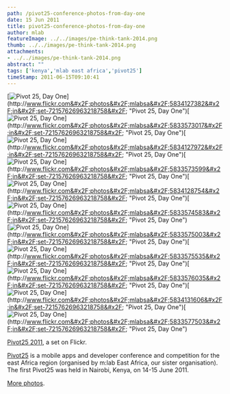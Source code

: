 ```yaml
---
path: /pivot25-conference-photos-from-day-one
date: 15 Jun 2011
title: pivot25-conference-photos-from-day-one
author: mlab
featureImage: ../../images/pe-think-tank-2014.png
thumb: ../../images/pe-think-tank-2014.png
attachments: 
- ../../images/pe-think-tank-2014.png
abstract: ""
tags: ['kenya','mlab east africa','pivot25']
timeStamp: 2011-06-15T09:10:41
---
```


[![Pivot 25, Day One](http:&#x2F;&#x2F;farm3.static.flickr.com&#x2F;2743&#x2F;5834127382_22873dd20b_s.jpg)](http:&#x2F;&#x2F;www.flickr.com&#x2F;photos&#x2F;mlabsa&#x2F;5834127382&#x2F;in&#x2F;set-72157626963218758&#x2F; &quot;Pivot 25, Day One&quot;)[![Pivot 25, Day One](http:&#x2F;&#x2F;farm3.static.flickr.com&#x2F;2603&#x2F;5833573017_32003c6614_s.jpg)](http:&#x2F;&#x2F;www.flickr.com&#x2F;photos&#x2F;mlabsa&#x2F;5833573017&#x2F;in&#x2F;set-72157626963218758&#x2F; &quot;Pivot 25, Day One&quot;)[![Pivot 25, Day One](http:&#x2F;&#x2F;farm3.static.flickr.com&#x2F;2776&#x2F;5834127972_6c4132c52c_s.jpg)](http:&#x2F;&#x2F;www.flickr.com&#x2F;photos&#x2F;mlabsa&#x2F;5834127972&#x2F;in&#x2F;set-72157626963218758&#x2F; &quot;Pivot 25, Day One&quot;)[![Pivot 25, Day One](http:&#x2F;&#x2F;farm3.static.flickr.com&#x2F;2721&#x2F;5833573599_43bd44374a_s.jpg)](http:&#x2F;&#x2F;www.flickr.com&#x2F;photos&#x2F;mlabsa&#x2F;5833573599&#x2F;in&#x2F;set-72157626963218758&#x2F; &quot;Pivot 25, Day One&quot;)[![Pivot 25, Day One](http:&#x2F;&#x2F;farm3.static.flickr.com&#x2F;2643&#x2F;5834128754_6f622a5223_s.jpg)](http:&#x2F;&#x2F;www.flickr.com&#x2F;photos&#x2F;mlabsa&#x2F;5834128754&#x2F;in&#x2F;set-72157626963218758&#x2F; &quot;Pivot 25, Day One&quot;)[![Pivot 25, Day One](http:&#x2F;&#x2F;farm4.static.flickr.com&#x2F;3138&#x2F;5833574583_81aa055e3f_s.jpg)](http:&#x2F;&#x2F;www.flickr.com&#x2F;photos&#x2F;mlabsa&#x2F;5833574583&#x2F;in&#x2F;set-72157626963218758&#x2F; &quot;Pivot 25, Day One&quot;)  
[![Pivot 25, Day One](http:&#x2F;&#x2F;farm3.static.flickr.com&#x2F;2738&#x2F;5833575003_3092ae9842_s.jpg)](http:&#x2F;&#x2F;www.flickr.com&#x2F;photos&#x2F;mlabsa&#x2F;5833575003&#x2F;in&#x2F;set-72157626963218758&#x2F; &quot;Pivot 25, Day One&quot;)[![Pivot 25, Day One](http:&#x2F;&#x2F;farm3.static.flickr.com&#x2F;2723&#x2F;5833575535_2507707693_s.jpg)](http:&#x2F;&#x2F;www.flickr.com&#x2F;photos&#x2F;mlabsa&#x2F;5833575535&#x2F;in&#x2F;set-72157626963218758&#x2F; &quot;Pivot 25, Day One&quot;)[![Pivot 25, Day One](http:&#x2F;&#x2F;farm6.static.flickr.com&#x2F;5064&#x2F;5833576035_4d261819e8_s.jpg)](http:&#x2F;&#x2F;www.flickr.com&#x2F;photos&#x2F;mlabsa&#x2F;5833576035&#x2F;in&#x2F;set-72157626963218758&#x2F; &quot;Pivot 25, Day One&quot;)[![Pivot 25, Day One](http:&#x2F;&#x2F;farm6.static.flickr.com&#x2F;5184&#x2F;5834131606_081f590c0f_s.jpg)](http:&#x2F;&#x2F;www.flickr.com&#x2F;photos&#x2F;mlabsa&#x2F;5834131606&#x2F;in&#x2F;set-72157626963218758&#x2F; &quot;Pivot 25, Day One&quot;)[![Pivot 25, Day One](http:&#x2F;&#x2F;farm4.static.flickr.com&#x2F;3002&#x2F;5833577503_c382ec068c_s.jpg)](http:&#x2F;&#x2F;www.flickr.com&#x2F;photos&#x2F;mlabsa&#x2F;5833577503&#x2F;in&#x2F;set-72157626963218758&#x2F; &quot;Pivot 25, Day One&quot;)

[Pivot25 2011](http:&#x2F;&#x2F;www.flickr.com&#x2F;photos&#x2F;mlabsa&#x2F;sets&#x2F;72157626963218758&#x2F;), a set on Flickr.

[Pivot25](http:&#x2F;&#x2F;pivot25.com&#x2F;) is a mobile apps and developer conference and competition for the east Africa region (organised by m:lab East Africa, our sister organisation). The first Pivot25 was held in Nairobi, Kenya, on 14-15 June 2011.

[More photos](http:&#x2F;&#x2F;www.flickr.com&#x2F;photos&#x2F;mentalacrobatics&#x2F;sets&#x2F;72157626959638576&#x2F;).


